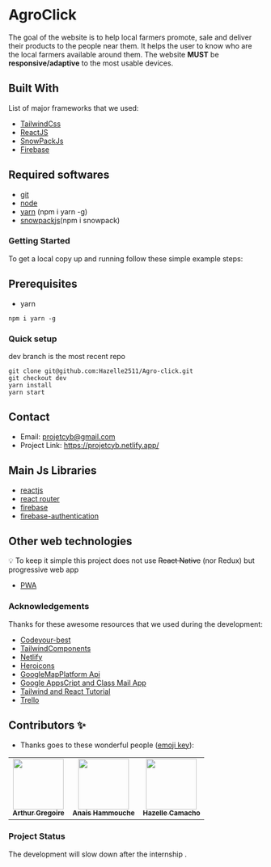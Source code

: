 

# AgroClick

The goal of the website is to help local farmers promote,  sale  and deliver their products to the people near them. It helps the user to know who are the local farmers available around them. The website  **MUST**  be  **responsive/adaptive** to the most usable devices. 


## Built With

List of major frameworks that we used:

- [TailwindCss](https://tailwindcss.com/docs/guides/create-react-app)
- [ReactJS](https://reactjs.org/docs/create-a-new-react-app.html)
- [SnowPackJs](https://www.snowpack.dev/)
- [Firebase](https://firebase.google.com/docs/web/setup)


## Required softwares
- [git](https://git-scm.com/book/en/v2/Getting-Started-Installing-Git)
- [node](https://nodejs.org/en/download/)
- [yarn](https://classic.yarnpkg.com/en/docs/install/#debian-stable) (npm i yarn -g)
- [snowpackjs](https://www.snowpack.dev/)(npm i snowpack)

### Getting Started

To get a local copy up and running follow these simple example steps:


## Prerequisites


- yarn      

```
npm i yarn -g

```

### Quick setup

dev branch is the most recent repo

```
git clone git@github.com:Hazelle2511/Agro-click.git
git checkout dev
yarn install
yarn start

```

## Contact

- Email: projetcyb@gmail.com
- Project Link: https://projetcyb.netlify.app/

## Main Js Libraries

- [reactjs](https://reactjs.org)
- [react router](https://reacttraining.com/react-router/web/guides/quick-start)
- [firebase](https://firebase.google.com/)
- [firebase-authentication](https://firebase.google.com/docs/auth)


## Other web technologies

:bulb: To keep it simple this project does not use ~~React Native~~ (nor Redux) but progressive web app

- [PWA](https://developer.mozilla.org/en-US/docs/Web/Progressive_web_apps)


### Acknowledgements
Thanks for these awesome resources that we used during the development:

- [Codeyour-best](https://github.com/codeyour-best)
- [TailwindComponents](tailwindcomponents.com/)
- [Netlify](https://app.netlify.com/)
- [Heroicons](https://heroicons.dev/)
- [GoogleMapPlatform Api](https://developers.google.com/maps)
- [Google  AppsCript and Class Mail App](https://developers.google.com/apps-script/reference/mail/mail-app#sendemailrecipient,-subject,-body)
- [Tailwind and React Tutorial](https://www.youtube.com/watch?v=gOQ31Kc8H5E)
- [Trello](https://trello.com/b/LKlN4SRW)

## Contributors :sparkles:

- Thanks goes to these wonderful people ([emoji key](https://allcontributors.org/docs/en/emoji-key)):
<!-- ALL-CONTRIBUTORS-LIST:START - Do not remove or modify this section -->
<!-- prettier-ignore-start -->
<!-- markdownlint-disable -->
<table>
  <tr>
    <td align="center"><a href="https://github.com/chisNaN">
    <img src="https://avatars.githubusercontent.com/u/2439389?v=4?s=100" width="100px;" alt=""/><br />
    <sub><b>Arthur Gregoire</b></sub></a><br /> 
    </td>
     <td align="center"><a href="https://github.com/AnaisHammouche">
    <img src="https://avatars.githubusercontent.com/u/72383729?v=4?s=100" width="100px;" alt=""/><br />
    <sub><b>Anais Hammouche</b></sub></a><br /> 
    </td>
      <td align="center"><a href="https://github.com/Hazelle2511">
    <img src="https://avatars.githubusercontent.com/u/62952538?v=4?s=100" width="100px;" alt=""/><br />
    <sub><b>Hazelle Camacho</b></sub></a><br /> 
    </td>
  </tr>
</table>

### Project Status
The development will slow down after the internship .


